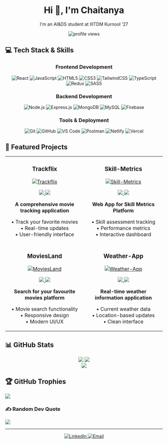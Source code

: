<h1 align="center">Hi 👋, I'm Chaitanya</h1>
<p align="center">
I'm an AI&DS student at IIITDM Kurnool '27
</p>
<p align="center">
  <img src="https://komarev.com/ghpvc/?username=ChaitanyaJx&label=Profile%20views&color=0e75b6&style=flat" alt="profile views" />
</p>

## 💻 Tech Stack & Skills

<div align="center">

### Frontend Development
![React](https://img.shields.io/badge/React-1a1b27?style=for-the-badge&logo=react&logoColor=61DAFB)
![JavaScript](https://img.shields.io/badge/JavaScript-1a1b27?style=for-the-badge&logo=javascript&logoColor=F7DF1E)
![HTML5](https://img.shields.io/badge/HTML5-1a1b27?style=for-the-badge&logo=html5&logoColor=E34F26)
![CSS3](https://img.shields.io/badge/CSS3-1a1b27?style=for-the-badge&logo=css3&logoColor=1572B6)
![TailwindCSS](https://img.shields.io/badge/Tailwind-1a1b27?style=for-the-badge&logo=tailwind-css&logoColor=38B2AC)
![TypeScript](https://img.shields.io/badge/TypeScript-1a1b27?style=for-the-badge&logo=typescript&logoColor=3178C6)
![Redux](https://img.shields.io/badge/Redux-1a1b27?style=for-the-badge&logo=redux&logoColor=764ABC)
![SASS](https://img.shields.io/badge/SASS-1a1b27?style=for-the-badge&logo=sass&logoColor=CC6699)

### Backend Development
![Node.js](https://img.shields.io/badge/Node.js-1a1b27?style=for-the-badge&logo=node.js&logoColor=43853D)
![Express.js](https://img.shields.io/badge/Express.js-1a1b27?style=for-the-badge&logo=express&logoColor=white)
![MongoDB](https://img.shields.io/badge/MongoDB-1a1b27?style=for-the-badge&logo=mongodb&logoColor=4EA94B)
![MySQL](https://img.shields.io/badge/MySQL-1a1b27?style=for-the-badge&logo=mysql&logoColor=4479A1)
![Firebase](https://img.shields.io/badge/Firebase-1a1b27?style=for-the-badge&logo=firebase&logoColor=FFCA28)

### Tools & Deployment
![Git](https://img.shields.io/badge/Git-1a1b27?style=for-the-badge&logo=git&logoColor=F05032)
![GitHub](https://img.shields.io/badge/GitHub-1a1b27?style=for-the-badge&logo=github&logoColor=white)
![VS Code](https://img.shields.io/badge/VS_Code-1a1b27?style=for-the-badge&logo=visual-studio-code&logoColor=007ACC)
![Postman](https://img.shields.io/badge/Postman-1a1b27?style=for-the-badge&logo=postman&logoColor=FF6C37)
![Netlify](https://img.shields.io/badge/Netlify-1a1b27?style=for-the-badge&logo=netlify&logoColor=00C7B7)
![Vercel](https://img.shields.io/badge/Vercel-1a1b27?style=for-the-badge&logo=vercel&logoColor=white)
</div>

## 🚀 Featured Projects

<div align="center">

<table>
<tr>
<td width="50%">
<h3 align="center">Trackflix</h3>
<div align="center">
<a href="https://github.com/ChaitanyaJx/Trackflix" target="_blank"><img src="https://img.shields.io/badge/CODE-1a1b27?style=for-the-badge&logo=github&logoColor=white" alt="Trackflix"/></a>
<p>
<a href="https://github.com/ChaitanyaJx/Trackflix" target="_blank">
<img src="https://img.shields.io/badge/JavaScript-1a1b27?style=flat&logo=javascript&logoColor=F7DF1E"/>
<img src="https://img.shields.io/badge/React-1a1b27?style=flat&logo=react&logoColor=61DAFB"/>
</a>
</p>
<p><strong>A comprehensive movie tracking application</strong></p>
<p>• Track your favorite movies<br>• Real-time updates<br>• User-friendly interface</p>
</div>
</td>
<td width="50%">
<h3 align="center">Skill-Metrics</h3>
<div align="center">
<a href="https://github.com/ChaitanyaJx/Skill-Metrics" target="_blank"><img src="https://img.shields.io/badge/CODE-1a1b27?style=for-the-badge&logo=github&logoColor=white" alt="Skill-Metrics"/></a>
<p>
<a href="https://github.com/ChaitanyaJx/Skill-Metrics" target="_blank">
<img src="https://img.shields.io/badge/JavaScript-1a1b27?style=flat&logo=javascript&logoColor=F7DF1E"/>
<img src="https://img.shields.io/badge/React-1a1b27?style=flat&logo=react&logoColor=61DAFB"/>
</a>
</p>
<p><strong>Web App for Skill Metrics Platform</strong></p>
<p>• Skill assessment tracking<br>• Performance metrics<br>• Interactive dashboard</p>
</div>
</td>
</tr>

<tr>
<td width="50%">
<h3 align="center">MoviesLand</h3>
<div align="center">
<a href="https://github.com/ChaitanyaJx/MoviesLand" target="_blank"><img src="https://img.shields.io/badge/CODE-1a1b27?style=for-the-badge&logo=github&logoColor=white" alt="MoviesLand"/></a>
<p>
<a href="https://github.com/ChaitanyaJx/MoviesLand" target="_blank">
<img src="https://img.shields.io/badge/CSS-1a1b27?style=flat&logo=css3&logoColor=1572B6"/>
<img src="https://img.shields.io/badge/JavaScript-1a1b27?style=flat&logo=javascript&logoColor=F7DF1E"/>
</a>
</p>
<p><strong>Search for your favourite movies platform</strong></p>
<p>• Movie search functionality<br>• Responsive design<br>• Modern UI/UX</p>
</div>
</td>
<td width="50%">
<h3 align="center">Weather-App</h3>
<div align="center">
<a href="https://github.com/ChaitanyaJx/Weather-App" target="_blank"><img src="https://img.shields.io/badge/CODE-1a1b27?style=for-the-badge&logo=github&logoColor=white" alt="Weather-App"/></a>
<p>
<a href="https://github.com/ChaitanyaJx/Weather-App" target="_blank">
<img src="https://img.shields.io/badge/HTML-1a1b27?style=flat&logo=html5&logoColor=E34F26"/>
<img src="https://img.shields.io/badge/CSS-1a1b27?style=flat&logo=css3&logoColor=1572B6"/>
</a>
</p>
<p><strong>Real-time weather information application</strong></p>
<p>• Current weather data<br>• Location-based updates<br>• Clean interface</p>
</div>
</td>
</tr>
</table>

</div>

## 📊 GitHub Stats

<div align="center">
  
![](https://github-readme-stats.vercel.app/api?username=ChaitanyaJx&theme=github_dark&hide_border=true&include_all_commits=true&count_private=true)
![](https://github-readme-streak-stats.herokuapp.com/?user=ChaitanyaJx&theme=github_dark&hide_border=true)<br/>
![](https://github-readme-stats.vercel.app/api/top-langs/?username=ChaitanyaJx&theme=github_dark&hide_border=true&include_all_commits=true&count_private=true&layout=compact)

</div>

## 🏆 GitHub Trophies
![](https://github-profile-trophy.vercel.app/?username=ChaitanyaJx&theme=darkhub&no-frame=true&no-bg=false&margin-w=4)

### ✍️ Random Dev Quote
![](https://quotes-github-readme.vercel.app/api?type=horizontal&theme=dark)

---

<p align="center">
  <a href="https://www.linkedin.com/in/chaitanya-jambhulkar-895991229/">
    <img src="https://img.shields.io/badge/LinkedIn-1a1b27?style=for-the-badge&logo=linkedin&logoColor=0077B5" alt="LinkedIn"/>
  </a>
  <a href="mailto:chaitanyajambhulkar768@gmail.com">
    <img src="https://img.shields.io/badge/Email-1a1b27?style=for-the-badge&logo=gmail&logoColor=D14836" alt="Email"/>
  </a>
</p>
